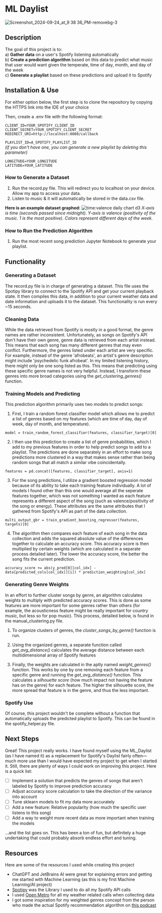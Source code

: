 # ML Daylist

![Screenshot_2024-09-24_at_9 38 36_PM-removebg-3](https://github.com/user-attachments/assets/53e81554-9794-42ba-bb7f-5f3fb850d2f3)

## Description

The goal of this project is to:<br/>
a) **Gather data** on a user's Spotify listening automatically<br/>
b) **Create a prediction algorithm** based on this data to predict what music that user would want given the temperate, time of day, month, and day of the week<br/>
c) **Generate a playlist** based on these predictions and upload it to Spotify

## Installation & Use

For either option below, the first step is to clone the repository by copying the HTTPS link into the IDE of your choice

Then, create a .env file with the following format:

`CLIENT_ID=YOUR_SPOTIFY_CLIENT_ID`<br/>
`CLIENT_SECRET=YOUR_SPOTIFY_CLIENT_SECRET`<br/>
`REDIRECT_URI=http://localhost:8080/callback`<br/>

`PLAYLIST_ID=A_SPOTIFY_PLAYLIST_ID`<br/>
*(if you don't have one, you can generate a new playlist by deleting this parameter)*<br/>

`LONGITUDE=YOUR_LONGITUDE`<br/>
`LATITUDE=YOUR_LATITUDE`

### How to Generate a Dataset

1) Run the record.py file. This will redirect you to localhost on your device. Allow my app to access your data.
2) Listen to music & it will automatically be stored in the data.csv file.

**Here is an example dataset graphed:**
![time:valence daily chart d3](https://github.com/user-attachments/assets/2fed2504-bdd2-4902-accb-e5821f035b47)
_X-axis is time (seconds passed since midnight). Y-axis is valence (positivity of the music. 1 is the most positive). Colors represent different days of the week._


### How to Run the Prediction Algorithm

1) Run the most recent song prediction Jupyter Notebook to generate your playlist.


## Functionality

### Generating a Dataset

The record.py file is in charge of generating a dataset. This file uses the Spotipy library to connect to the Spotify API and get your current playback state. It then compiles this data, in addition to your current weather data and date information and uploads it to the dataset. This functionality is run every ~15 seconds.

### Cleaning Data

While the data retrieved from Spotify is mostly in a good format, the genre names are rather inconsistent. Unfortunately, as songs on Spotify's API don't have their own genre, genre data is retrieved from each artist instead. This means that each song has many different genres that may even conflict. Furthermore, the genres listed under each artist are very specific. For example, instead of the genre 'afrobeats', an artist's genre description might include 'psychedelic funk afrobeat'. In my limited listening history, there might only be one song listed as this. This means that predicting using these specific genre names is not very helpful. Instead, I transform these genres into more broad categories using the *get_clustering_genres()* function. 

### Training Models and Predicting

This prediction algorithm primarily uses two models to predict songs:

1) First, I train a random forest classifier model which allows me to predict a list of genres based on my features (which are time of day, day of week, day of month, and temperature).<br/>

`model = train_random_forest_classifier(features, classifier_target)[0]`<br/>

2) I then use this prediction to create a list of genre probabilities, which I add to my previous features in order to help predict songs to add to a playlist. The predictions are done separately in an effort to make song predictions more clustered in a way that makes sense rather than being random songs that all match a similar vibe coincidentally.<br/>

`features = pd.concat([features, classifier_target], axis=1)`<br/>

3) For the song predictions, I utilize a gradient boosted regression model because of its ability to take each training feature individually. A lot of models I found other than this one would average all the seperate features together, which was not something I wanted as each feature represents a different aspect of the song (such as valence/positivity of the song or energy). These attributes are the same attributes that I gathered from Spotify's API as part of the data collection.<br/>

`multi_output_gbr = train_gradient_boosting_regressor(features, targets)[0]`<br/>

4) The algorithm then compares each feature of each song in the data collection and adds the squared absolute value of the differences together to calculate an accuracy score. This accuracy score is then multiplied by certain weights (which are calculated in a separate process detailed later). The lower the accuracy score, the better the song fits the current prediction.<br/>

`accuracy_score += abs(y_pred[0][col_idx] - data[predicted_cols[col_idx]][i]) * prediction_weighting[col_idx]`

### Generating Genre Weights

In an effort to further cluster songs by genre, an algorithm calculates weights to multiply with predicted accuracy scores. This is done as some features are more important for some genres rather than others (for example, the acousticness feature might be really important for country music, but less so for pop music). This process, detailed below, is found in the manual_clustering.py file.

1) To organize clusters of genres, the *cluster_songs_by_genre()* function is run.

2) Using the organized genres, a separate function called *get_avg_distance()* calculates the average distance between each multidimensional array of Spotify features

3) Finally, the weights are calculated in the aptly named *weight_genres()* function. This works by one by one removing each feature from a specific genre and running the *get_avg_distance()* function. This calculates a *silhouette score* (how much impact not having the feature has on the genre) for each feature. The higher the silhouette score, the more spread that feature is in the genre, and thus the less important.

### Spotify Use

Of course, this project wouldn't be complete without a function that automatically uploads the predicted playlist to Spotify. This can be found in the spotify_helper.py file. 

## Next Steps

Great! This project really works. I have found myself using the ML_Daylist (as I have named it) as a replacement for Spotify's Daylist fairly often—much more use than I would have expected my project to get when I started it. Still, there are plenty of ways I could work on improving this project. Here is a quick list:

- [ ] Implement a solution that predicts the genres of songs that aren't labeled by Spotify to improve prediction accuracy
- [ ] Adjust accuracy score calculation to take the direction of the variance into account
- [ ] Tune sklearn models to fit my data more accurately
- [ ] Add a new feature: Relative popularity (how much the specific user listens to this song)
- [ ] Add a way to weight more recent data as more important when training the models

...and the list goes on. This has been a ton of fun, but definitely a huge undertaking that could probably absorb endless effort and tuning.

## Resources

Here are some of the resources I used while creating this project

- ChatGPT and JetBrains AI were great for explaining errors and getting me started with Machine Learning (as this is my first Machine Learning/AI project)
- [Spotipy](https://spotipy.readthedocs.io/en/2.24.0/) was the Library I used to do all my Spotify API calls
- I used [Open Metro](https://open-meteo.com) for all my weather related calls when collecting data
- I got some inspiration for my weighted genres concept from the person who made the actual Spotify recommendation algorithm on [this podcast](https://www.youtube.com/watch?v=Q8W2IGiSdhc)
